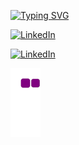 [![Typing SVG](https://readme-typing-svg.herokuapp.com?duration=3000&color=F71818&center=yanl%C4%B1%C5%9F&vCenter=yanl%C4%B1%C5%9F&lines=Hi+everyone%2C+my+name+is+Irem+%F0%9F%91%8B;Welcome+to+my+GitHub+profile+%F0%9F%92%BB)](https://git.io/typing-svg)


<a href="https://twitter.com/ir3myy"><img width="32px" alt="LinkedIn" title="Twitter" src="https://i.imgur.com/wBdMjyV.png"/></a>
  
  
<a href="https://www.linkedin.com/in/irem-akgeyik/"><img width="32px" alt="LinkedIn" title="LinkedIn" src="https://i.imgur.com/A25kTXH.png"/></a>





   
   
   
   




![snake gif](https://github.com/ireemAK/ireemAK/blob/output/github-contribution-grid-snake.gif) 
